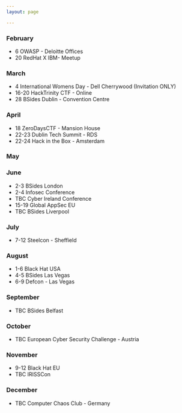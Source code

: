 ```yaml
---
layout: page

---
```


### February 
- 6 OWASP - Deloitte Offices
- 20 RedHat X IBM- Meetup 

### March 
- 4 International Womens Day - Dell Cherrywood (Invitation ONLY)
- 16-20 HackTrinity CTF - Online
- 28 BSides Dublin - Convention Centre

### April 
- 18 ZeroDaysCTF - Mansion House
- 22-23 Dublin Tech Summit - RDS 
- 22-24 Hack in the Box - Amsterdam

### May

### June 
- 2-3 BSides London
- 2-4 Infosec Conference
- TBC Cyber Ireland Conference
- 15-19 Global AppSec EU
- TBC BSides Liverpool

### July 
- 7-12 Steelcon - Sheffield

### August 
- 1-6 Black Hat USA
- 4-5 BSides Las Vegas
- 6-9 Defcon - Las Vegas

### September 
- TBC BSides Belfast

### October 
- TBC European Cyber Security Challenge - Austria

### November
- 9-12 Black Hat EU
- TBC IRISSCon 

### December 
- TBC Computer Chaos Club - Germany
